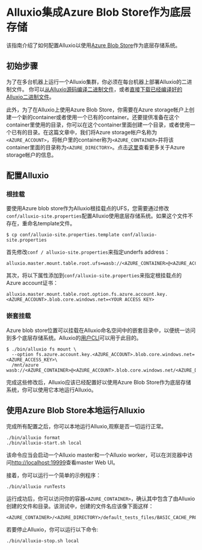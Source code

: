 # Alluxio集成Azure Blob Store作为底层存储

该指南介绍了如何配置Alluxio以使用[Azure Blob Store](https://azure.microsoft.com/en-in/services/storage/blobs/)作为底层存储系统。

## 初始步骤

为了在多台机器上运行一个Alluxio集群，你必须在每台机器上部署Alluxio的二进制文件。
你可以[从Alluxio源码编译二进制文件](../contributor/Building-Alluxio-From-Source.md)，或者[直接下载已经编译好的Alluxio二进制文件](../deploy/Running-Alluxio-Locally.md)。

此外，为了在Alluxio上使用Azure Blob Store，你需要在Azure storage帐户上创建一个新的container或者使用一个已有的container。还要提供准备在这个container里使用的目录，你可以在这个container里面创建一个目录，或者使用一个已有的目录。在这篇文章中，我们将Azure storage帐户名称为`<AZURE_ACCOUNT>`，将帐户里的container称为`<AZURE_CONTAINER>`并将该container里面的目录称为`<AZURE_DIRECTORY>`。点击[这里](https://docs.microsoft.com/en-us/azure/storage/storage-create-storage-account)查看更多关于Azure storage帐户的信息。


## 配置Alluxio

### 根挂载

要使用Azure blob store作为Alluxio根挂载点的UFS，您需要通过修改`conf/alluxio-site.properties`配置Alluxio使用底层存储系统。如果这个文件不存在，重命名template文件。

```console
$ cp conf/alluxio-site.properties.template conf/alluxio-site.properties
```

首先修改`conf / alluxio-site.properties`来指定underfs address：

```
alluxio.master.mount.table.root.ufs=wasb://<AZURE_CONTAINER>@<AZURE_ACCOUNT>.blob.core.windows.net/<AZURE_DIRECTORY>/
```

其次，将以下属性添加到`conf/alluxio-site.properties`来指定根挂载点的Azure account证书：

```
alluxio.master.mount.table.root.option.fs.azure.account.key.<AZURE_ACCOUNT>.blob.core.windows.net=<YOUR ACCESS KEY>
```

### 嵌套挂载
 Azure blob store位置可以挂载在Alluxio命名空间中的嵌套目录中，以便统一访问到多个底层存储系统。Alluxio的[用户CLI](../operation/User-CLI.md)可以用于此目的。

```console
$ ./bin/alluxio fs mount \
  --option fs.azure.account.key.<AZURE_ACCOUNT>.blob.core.windows.net=<AZURE_ACCESS_KEY>\
  /mnt/azure wasb://<AZURE_CONTAINER>@<AZURE_ACCOUNT>.blob.core.windows.net/<AZURE_DIRECTORY>/
```

完成这些修改后，Alluxio应该已经配置好以使用Azure Blob Store作为底层存储系统，你可以使用它本地运行Alluxio。

## 使用Azure Blob Store本地运行Alluxio

完成所有配置之后，你可以本地运行Alluxio,观察是否一切运行正常。

```
./bin/alluxio format
./bin/alluxio-start.sh local
```

该命令应当会启动一个Alluxio master和一个Alluxio worker，可以在浏览器中访问[http://localhost:19999](http://localhost:19999)查看master Web UI。

接着，你可以运行一个简单的示例程序：

```
./bin/alluxio runTests
```

运行成功后，你可以访问你的容器`<AZURE_CONTAINER>`，确认其中包含了由Alluxio创建的文件和目录。该测试中，创建的文件名应该像下面这样：

```
<AZURE_CONTAINER>/<AZURE_DIRECTORY>/default_tests_files/BASIC_CACHE_PROMOTE_CACHE_THROUGH
```

若要停止Alluxio，你可以运行以下命令:

```
./bin/alluxio-stop.sh local
```
